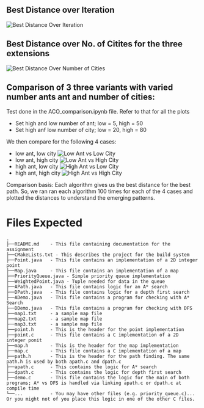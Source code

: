 ## Best Distance over Iteration
![Best Distance Over Iteration](images/best_distance_over_iteration.gif)

## Best Distance over No. of Citites for the three extensions
![Best Distance Over Number of Cities](images/best_distance_over_no_of_cities.png)

## Comparison of 3 three variants with varied number ants ant and number of cities:
Test done in the ACO_comparison.ipynb file. Refer to that for all the plots
* Set high and low number of ant; low = 5, high = 50
* Set high anf low number of city; low = 20, high = 80

We then compare for the following 4 cases:
* low ant, low city
![Low Ant vs Low City](images/lowAnt_lowCity.png)
* low ant, high city
![Low Ant vs High City](images/lowAnt_highCity.png)
* high ant, low city
![High Ant vs Low City](images/highAnt_lowCity.png)
* high ant, high city
![High Ant vs High City](images/highAnt_highCity.png)

Comparison basis:
Each algorithm gives us the best distance for the best path. So, we ran ran each algorithm 100 times for each of the 4 cases and plotted the distances to understand the emerging patterns.


# Files Expected

    .
    ├──README.md    - This file containing documentation for the assignment
    ├──CMakeLists.txt - This describes the project for the build system
    ├──Point.java   - This file contains an implementation of a 2D integer point
    ├──Map.java     - This file contains an implementation of a map
    ├──PriorityQueue.java - Simple priority queue implementation
    ├──WeightedPoint.java - Tuple needed for data in the queue
    ├──APath.java   - This file contains logic for an A* search
    ├──DPath.java   - This file contains logic for a depth first search
    ├──ADemo.java   - This file contains a program for checking with A* Search
    ├──DDemo.java   - This file contains a program for checking with DFS
    ├──map1.txt     - a sample map file
    ├──map2.txt     - a sample map file
    ├──map3.txt     - a sample map file
    ├──point.h      - This is the header for the point implementation
    ├──point.c      - This file contains a C implementation of a 2D integer ponit
    ├──map.h        - This is the header for the map implementation
    ├──map.c        - This file contains a C implementation of a map
    ├──path.h       - This is the header for the path finding. The same path.h is used by both apath.c and dpath.c
    ├──apath.c      - This contains the logic for A* search
    ├──dpath.c      - This contains the logic for depth first search
    ├──demo.c       - This file contains the logic for the main of both programs; A* vs DFS is handled via linking apath.c or dpath.c at compile time
    └──...          - You may have other files (e.g. priority_queue.c)... Or you might not of you place this logic in one of the other C files.
